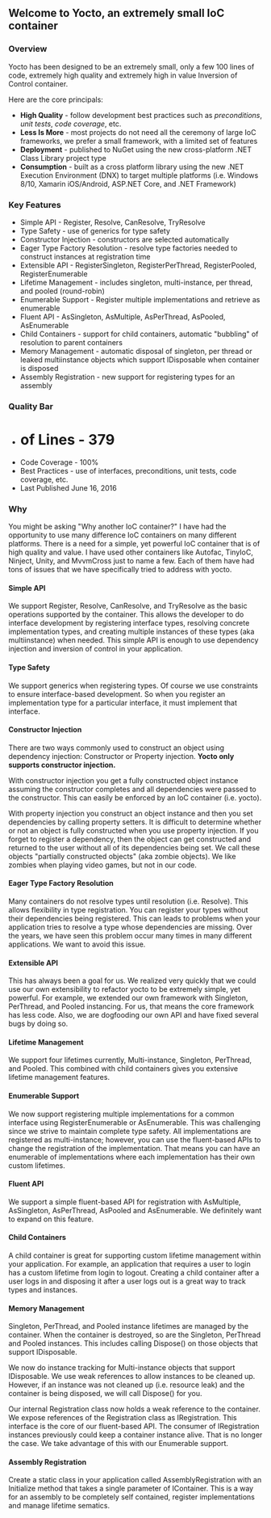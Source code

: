 ## Welcome to Yocto, an extremely small IoC container

### Overview ###

Yocto has been designed to be an extremely small, only a few 100 lines of code, extremely high quality and extremely high in value Inversion of Control container.

Here are the core principals:

* **High Quality** - follow development best practices such as *preconditions*, *unit tests*, *code coverage*, etc.
* **Less Is More** - most projects do not need all the ceremony of large IoC frameworks, we prefer a small framework, with a limited set of features
* **Deployment** - published to NuGet using the new cross-platform .NET Class Library project type
* **Consumption** - built as a cross platform library using the new .NET Execution Environment (DNX) to target multiple platforms (i.e. Windows 8/10, Xamarin iOS/Android, ASP.NET Core, and .NET Framework)

### Key Features ###

* Simple API - Register, Resolve, CanResolve, TryResolve
* Type Safety - use of generics for type safety
* Constructor Injection - constructors are selected automatically
* Eager Type Factory Resolution - resolve type factories needed to construct instances at registration time
* Extensible API - RegisterSingleton, RegisterPerThread, RegisterPooled, RegisterEnumerable
* Lifetime Management - includes singleton, multi-instance, per thread, and pooled (round-robin)
* Enumerable Support - Register multiple implementations and retrieve as enumerable
* Fluent API - AsSingleton, AsMultiple, AsPerThread, AsPooled, AsEnumerable
* Child Containers - support for child containers, automatic "bubbling" of resolution to parent containers
* Memory Management - automatic disposal of singleton, per thread or leaked multiinstance objects which support IDisposable when container is disposed
* Assembly Registration - new support for registering types for an assembly

### Quality Bar ###

* # of Lines - 379
* Code Coverage - 100%
* Best Practices - use of interfaces, preconditions, unit tests, code coverage, etc.
* Last Published June 16, 2016

### Why ###

You might be asking "Why another IoC container?"  I have had the opportunity to use many difference IoC containers on many different platforms. There is a need for a simple, yet powerful IoC container that is of high quality and value. I have used other containers like Autofac, TinyIoC, Ninject, Unity, and MvvmCross just to name a few.  Each of them have had tons of issues that we have specifically tried to address with yocto.

#### Simple API ####

We support Register, Resolve, CanResolve, and TryResolve as the basic operations supported by the container.  This allows the developer to do interface development by registering interface types, resolving concrete implementation types, and creating multiple instances of these types (aka multiinstance) when needed.  This simple API is enough to use dependency injection and inversion of control in your application.

#### Type Safety ####

We support generics when registering types.  Of course we use constraints to ensure interface-based development.  So when you register an implementation type for a particular interface, it must implement that interface.

#### Constructor Injection ####

There are two ways commonly used to construct an object using dependency injection: Constructor or Property injection.  **Yocto only supports constructor injection.**

With constructor injection you get a fully constructed object instance assuming the constructor completes and all dependencies were passed to the constructor.  This can easily be enforced by an IoC container (i.e. yocto).

With property injection you construct an object instance and then you set dependencies by calling property setters.  It is difficult to determine whether or not an object is fully constructed when you use property injection.  If you forget to register a dependency, then the object can get constructed and returned to the user without all of its dependencies being set.  We call these objects "partially constructed objects" (aka zombie objects).  We like zombies when playing video games, but not in our code.

#### Eager Type Factory Resolution ####

Many containers do not resolve types until resolution (i.e. Resolve).  This allows flexibility in type registration.  You can register your types without their dependencies being registered.  This can leads to problems when your application tries to resolve a type whose dependencies are missing.  Over the years, we have seen this problem occur many times in many different applications.  We want to avoid this issue.

#### Extensible API ####

This has always been a goal for us.  We realized very quickly that we could use our own extensibility to refactor yocto to be extremely simple, yet powerful.  For example, we extended our own framework with Singleton, PerThread, and Pooled instancing.  For us, that means the core framework has less code.  Also, we are dogfooding our own API and have fixed several bugs by doing so.

#### Lifetime Management ####

We support four lifetimes currently, Multi-instance, Singleton, PerThread, and Pooled.  This combined with child containers gives you extensive lifetime management features.

#### Enumerable Support ####

We now support registering multiple implementations for a common interface using RegisterEnumerable or AsEnumerable.  This was challenging since we strive to maintain complete type safety.  All implementations are registered as multi-instance; however, you can use the fluent-based APIs to change the registration of the implementation.  That means you can have an enumerable of implementations where each implementation has their own custom lifetimes.

#### Fluent API ####

We support a simple fluent-based API for registration with AsMultiple, AsSingleton, AsPerThread, AsPooled and AsEnumerable.  We definitely want to expand on this feature.

#### Child Containers ####

A child container is great for supporting custom lifetime management within your application.  For example, an application that requires a user to login has a custom lifetime from login to logout.  Creating a child container after a user logs in and disposing it after a user logs out is a great way to track types and instances.

#### Memory Management ####

Singleton, PerThread, and Pooled instance lifetimes are managed by the container.  When the container is destroyed, so are the Singleton, PerThread and Pooled instances.  This includes calling Dispose() on those objects that support IDisposable.

We now do instance tracking for Multi-instance objects that support IDisposable.  We use weak references to allow instances to be cleaned up.  However, if an instance was not cleaned up (i.e. resource leak) and the container is being disposed, we will call Dispose() for you.

Our internal Registration class now holds a weak reference to the container.  We expose references of the Registration class as IRegistration.  This interface is the core of our fluent-based API.  The consumer of IRegistration instances previously could keep a container instance alive.  That is no longer the case.  We take advantage of this with our Enumerable support.

#### Assembly Registration ####

Create a static class in your application called AssemblyRegistration with an Initialize method that takes a single parameter of IContainer.  This is a way for an assembly to be completely self contained, register implementations and manage lifetime sematics.
